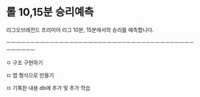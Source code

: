# 롤 10,15분 승리예측

리그오브레전드 프리미어 리그 10분, 15분에서의 승리를 예측합니다.


ㅡㅡㅡㅡㅡㅡㅡㅡㅡㅡㅡㅡㅡㅡㅡㅡㅡㅡㅡㅡㅡㅡㅡㅡㅡㅡㅡㅡㅡㅡㅡㅡㅡㅡㅡㅡㅡㅡㅡㅡㅡㅡㅡㅡㅡ

ㅇ 구조 구현하기


ㅁ 앱 형식으로 만들기


ㅁ 기록한 내용 db에 추가 및 추가 학습
